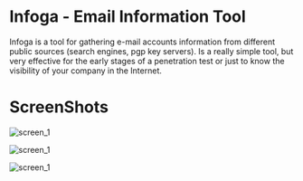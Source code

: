 # Infoga - Email Information Tool

Infoga is a tool for gathering e-mail accounts information from different public sources
(search engines, pgp key servers). Is a really simple tool, but very effective for the early stages of a penetration
test or just to know the visibility of your company in the Internet.

# ScreenShots
![screen_1](https://i.imgur.com/RKbetar.png)

![screen_1](http://i.imgur.com/rxeVO8Y.png)

![screen_1](http://i.imgur.com/yUAjgcV.png)
